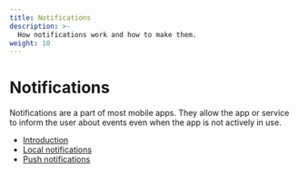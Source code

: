 ```yaml
---
title: Notifications
description: >-
  How notifications work and how to make them.
weight: 10
---
```


# Notifications

Notifications are a part of most mobile apps.
They allow the app or service to inform the user about events even when the app
is not actively in use.

- [Introduction](introduction)
- [Local notifications](local-notifications)
- [Push notifications](push-notifications)
